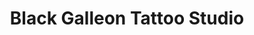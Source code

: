 ---
title: "Black Galleon Tattoo Studio"
url: /kings-lynn/black-galleon-tattoo-studio/
shop: tattoo
---